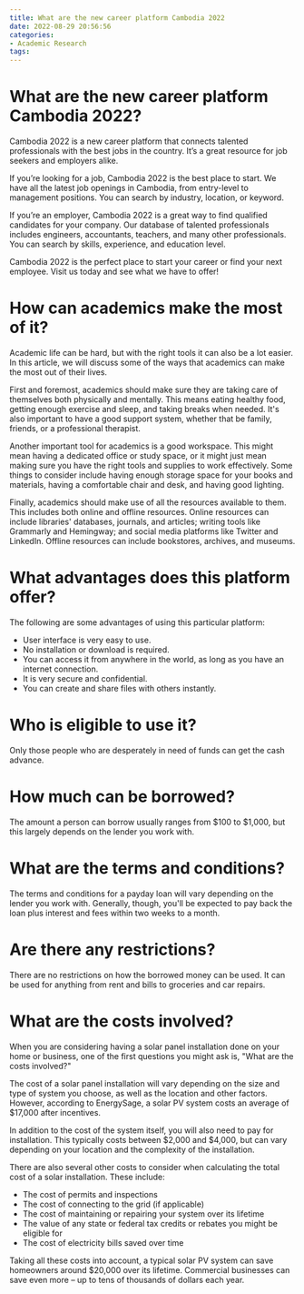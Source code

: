 ```yaml
---
title: What are the new career platform Cambodia 2022 
date: 2022-08-29 20:56:56
categories:
- Academic Research
tags:
---
```



# What are the new career platform Cambodia 2022? 

Cambodia 2022 is a new career platform that connects talented professionals with the best jobs in the country. It’s a great resource for job seekers and employers alike.

If you’re looking for a job, Cambodia 2022 is the best place to start. We have all the latest job openings in Cambodia, from entry-level to management positions. You can search by industry, location, or keyword.

If you’re an employer, Cambodia 2022 is a great way to find qualified candidates for your company. Our database of talented professionals includes engineers, accountants, teachers, and many other professionals. You can search by skills, experience, and education level.

Cambodia 2022 is the perfect place to start your career or find your next employee. Visit us today and see what we have to offer!

# How can academics make the most of it? 

Academic life can be hard, but with the right tools it can also be a lot easier. In this article, we will discuss some of the ways that academics can make the most out of their lives.

First and foremost, academics should make sure they are taking care of themselves both physically and mentally. This means eating healthy food, getting enough exercise and sleep, and taking breaks when needed. It's also important to have a good support system, whether that be family, friends, or a professional therapist.

Another important tool for academics is a good workspace. This might mean having a dedicated office or study space, or it might just mean making sure you have the right tools and supplies to work effectively. Some things to consider include having enough storage space for your books and materials, having a comfortable chair and desk, and having good lighting.

Finally, academics should make use of all the resources available to them. This includes both online and offline resources. Online resources can include libraries' databases, journals, and articles; writing tools like Grammarly and Hemingway; and social media platforms like Twitter and LinkedIn. Offline resources can include bookstores, archives, and museums.

# What advantages does this platform offer? 

The following are some advantages of using this particular platform: 
- User interface is very easy to use. 
- No installation or download is required. 
- You can access it from anywhere in the world, as long as you have an internet connection. 
- It is very secure and confidential. 
- You can create and share files with others instantly.

# Who is eligible to use it? 

Only those people who are desperately in need of funds can get the cash advance. 

# How much can be borrowed? 

The amount a person can borrow usually ranges from $100 to $1,000, but this largely depends on the lender you work with. 

# What are the terms and conditions? 

The terms and conditions for a payday loan will vary depending on the lender you work with. Generally, though, you'll be expected to pay back the loan plus interest and fees within two weeks to a month. 

# Are there any restrictions? 

There are no restrictions on how the borrowed money can be used. It can be used for anything from rent and bills to groceries and car repairs.

# What are the costs involved?

When you are considering having a solar panel installation done on your home or business, one of the first questions you might ask is, "What are the costs involved?"

The cost of a solar panel installation will vary depending on the size and type of system you choose, as well as the location and other factors. However, according to EnergySage, a solar PV system costs an average of $17,000 after incentives.

In addition to the cost of the system itself, you will also need to pay for installation. This typically costs between $2,000 and $4,000, but can vary depending on your location and the complexity of the installation.

There are also several other costs to consider when calculating the total cost of a solar installation. These include:

- The cost of permits and inspections
- The cost of connecting to the grid (if applicable)
- The cost of maintaining or repairing your system over its lifetime
- The value of any state or federal tax credits or rebates you might be eligible for
- The cost of electricity bills saved over time

Taking all these costs into account, a typical solar PV system can save homeowners around $20,000 over its lifetime. Commercial businesses can save even more – up to tens of thousands of dollars each year.